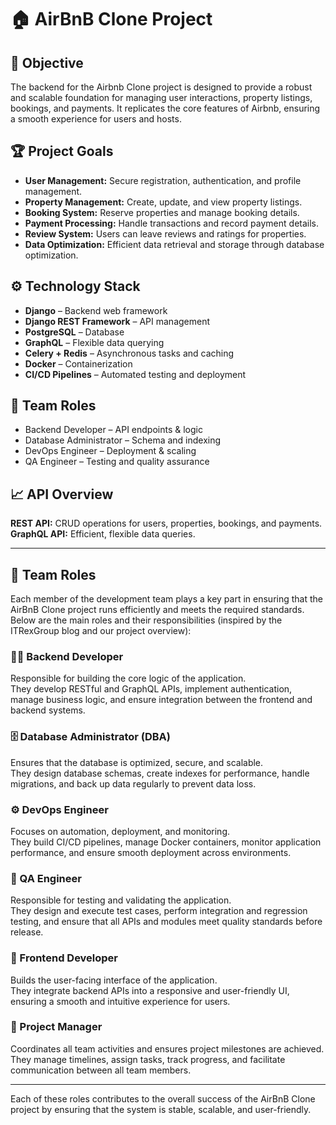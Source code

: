 # 🏠 AirBnB Clone Project

## 🚀 Objective
The backend for the Airbnb Clone project is designed to provide a robust and scalable foundation for managing user interactions, property listings, bookings, and payments. It replicates the core features of Airbnb, ensuring a smooth experience for users and hosts.

## 🏆 Project Goals
- **User Management:** Secure registration, authentication, and profile management.  
- **Property Management:** Create, update, and view property listings.  
- **Booking System:** Reserve properties and manage booking details.  
- **Payment Processing:** Handle transactions and record payment details.  
- **Review System:** Users can leave reviews and ratings for properties.  
- **Data Optimization:** Efficient data retrieval and storage through database optimization.

## ⚙️ Technology Stack
- **Django** – Backend web framework  
- **Django REST Framework** – API management  
- **PostgreSQL** – Database  
- **GraphQL** – Flexible data querying  
- **Celery + Redis** – Asynchronous tasks and caching  
- **Docker** – Containerization  
- **CI/CD Pipelines** – Automated testing and deployment  

## 👥 Team Roles
- Backend Developer – API endpoints & logic  
- Database Administrator – Schema and indexing  
- DevOps Engineer – Deployment & scaling  
- QA Engineer – Testing and quality assurance  

## 📈 API Overview
**REST API:** CRUD operations for users, properties, bookings, and payments.  
**GraphQL API:** Efficient, flexible data queries.

---
## 👥 Team Roles

Each member of the development team plays a key part in ensuring that the AirBnB Clone project runs efficiently and meets the required standards.  
Below are the main roles and their responsibilities (inspired by the ITRexGroup blog and our project overview):

### 🧑‍💻 Backend Developer
Responsible for building the core logic of the application.  
They develop RESTful and GraphQL APIs, implement authentication, manage business logic, and ensure integration between the frontend and backend systems.

### 🗄️ Database Administrator (DBA)
Ensures that the database is optimized, secure, and scalable.  
They design database schemas, create indexes for performance, handle migrations, and back up data regularly to prevent data loss.

### ⚙️ DevOps Engineer
Focuses on automation, deployment, and monitoring.  
They build CI/CD pipelines, manage Docker containers, monitor application performance, and ensure smooth deployment across environments.

### 🧪 QA Engineer
Responsible for testing and validating the application.  
They design and execute test cases, perform integration and regression testing, and ensure that all APIs and modules meet quality standards before release.

### 🎨 Frontend Developer
Builds the user-facing interface of the application.  
They integrate backend APIs into a responsive and user-friendly UI, ensuring a smooth and intuitive experience for users.

### 🧭 Project Manager
Coordinates all team activities and ensures project milestones are achieved.  
They manage timelines, assign tasks, track progress, and facilitate communication between all team members.

---

Each of these roles contributes to the overall success of the AirBnB Clone project by ensuring that the system is stable, scalable, and user-friendly.
